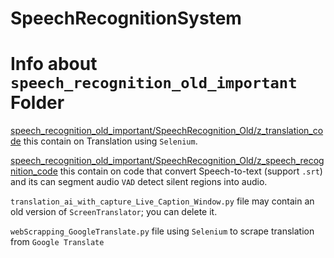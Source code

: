 # SpeechRecognitionSystem

# Info about `speech_recognition_old_important` Folder


[speech_recognition_old_important/SpeechRecognition_Old/z_translation_code](./speech_recognition_old_important/SpeechRecognition_Old/z_translation_code) this contain on Translation using `Selenium`. 

[speech_recognition_old_important/SpeechRecognition_Old/z_speech_recognition_code](./speech_recognition_old_important/SpeechRecognition_Old/z_speech_recognition_code) this contain on code that convert Speech-to-text (support `.srt`) and its can segment audio `VAD` detect silent regions into audio.


`translation_ai_with_capture_Live_Caption_Window.py` file may contain an old version of `ScreenTranslator`; you can delete it.


`webScrapping_GoogleTranslate.py` file using `Selenium` to scrape translation from `Google Translate`
